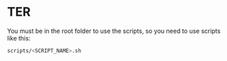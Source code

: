 # TER

You must be in the root folder to use the scripts, so you need to use scripts like this:

```bash
scripts/<SCRIPT_NAME>.sh
```